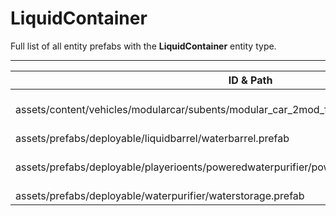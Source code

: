 # LiquidContainer
Full list of all <Badge type="warning" text="4"/> entity prefabs with the **LiquidContainer** entity type.

---
| ID & Path |
| --- |
| <Badge type="tip" text="1803881164"/> <br> assets/content/vehicles/modularcar/subents/modular_car_2mod_fuel_tank.prefab |
| <Badge type="tip" text="3746060889"/> <br> assets/prefabs/deployable/liquidbarrel/waterbarrel.prefab |
| <Badge type="tip" text="795179107"/> <br> assets/prefabs/deployable/playerioents/poweredwaterpurifier/poweredwaterpurifier.storage.prefab |
| <Badge type="tip" text="1488612322"/> <br> assets/prefabs/deployable/waterpurifier/waterstorage.prefab |
